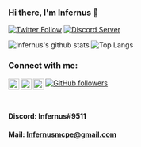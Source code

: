 ### Hi there, I'm Infernus 👋

[![Twitter Follow](https://img.shields.io/twitter/follow/Infernus101?color=1DA1F2&logo=twitter&style=for-the-badge)](https://twitter.com/intent/follow?original_referer=https%3A%2F%2Fgithub.com%2FInfernus101&screen_name=Infernus101) 
[![Discord Server](https://img.shields.io/discord/345876407802527744.svg?label=Fallentech&logo=Discord&colorB=7289da&style=for-the-badge)](https://discord.com/invite/T4jBhP8)

![Infernus's github stats](https://github-readme-stats-lake-ten.vercel.app/api?username=Infernus101&theme=dark&show_icons=true&title_color=fff&text_color=fff&count_private=true&include_all_commits=true)
![Top Langs](https://github-readme-stats-lake-ten.vercel.app/api/top-langs/?username=Infernus101&theme=dark&show_icons=true&title_color=fff&text_color=fff&count_private=true&include_all_commits=true&langs_count=3)

### Connect with me:

[<img align="left" alt="Infernus | Twitter" width="22px" src="https://cdn.jsdelivr.net/npm/simple-icons@v3/icons/twitter.svg" />][twitter]
[<img align="left" alt="Infernus | YouTube" width="22px" src="https://cdn.jsdelivr.net/npm/simple-icons@v3/icons/youtube.svg" />][youtube]
[<img align="left" alt="Infernus | Spotify" width="22px" src="https://cdn.jsdelivr.net/npm/simple-icons@v3/icons/spotify.svg" />][spotify]
[![GitHub followers](https://img.shields.io/github/followers/Infernus101.svg?style=social&label=Follow&maxAge=2592000)](https://github.com/Infernus101?tab=followers)

[twitter]: https://twitter.com/Infernus101
[youtube]: https://youtube.com/Infernus101
[spotify]: https://open.spotify.com/user/tl1m5pvcrh6hkclq83psfpbkj?si=Cf560h_LRN-uqRrLBeQUgg
<br>

#### Discord: Infernus#9511
#### Mail: Infernusmcpe@gmail.com
